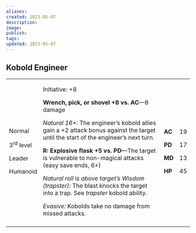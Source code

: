 ```yaml
---
aliases: 
created: 2023-05-07
description: 
image: 
publish: 
tags: 
updated: 2023-05-07
---
```


## Kobold Engineer

<table>
<colgroup>
<col style="width: 16%" />
<col style="width: 72%" />
<col style="width: 5%" />
<col style="width: 5%" />
</colgroup>
<tbody>
<tr class="odd">
<td><p>Normal</p>
<p>3<sup>rd</sup> level</p>
<p>Leader</p>
<p>Humanoid</p></td>
<td><p>Initiative: +8</p>
<p><strong>Wrench, pick, or shovel +8 vs. AC</strong>—8 damage</p>
<p><em>Natural 16+:</em> The engineer’s kobold allies gain a +2 attack
bonus against the target until the start of the engineer’s next
turn.</p>
<p><strong>R: Explosive flask +5 vs. PD</strong>—The target is
vulnerable to non-magical attacks (easy save ends, 6+)</p>
<p><em>Natural roll is above target’s Wisdom (trapster):</em> The blast
knocks the target into a trap. See <em>trapster</em> kobold ability.</p>
<p><em>Evasive:</em> Kobolds take no damage from missed
attacks.</p></td>
<td><p><strong>AC</strong></p>
<p><strong>PD</strong></p>
<p><strong>MD</strong></p>
<p><strong>HP</strong></p></td>
<td><p>19</p>
<p>17</p>
<p>13</p>
<p>45</p></td>
</tr>
<tr class="even">
<td></td>
<td></td>
<td></td>
<td></td>
</tr>
</tbody>
</table>

